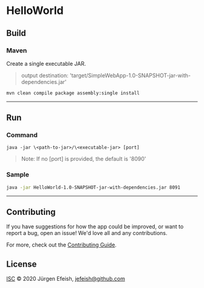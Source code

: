 # HelloWorld

## Build

### Maven

Create a single executable JAR.
> output destination: 'target/SimpleWebApp-1.0-SNAPSHOT-jar-with-dependencies.jar'

```bash
mvn clean compile package assembly:single install
```

---

## Run

### Command

`java -jar \<path-to-jar>/\<executable-jar> [port]`

> Note: If no [port] is provided, the default is '8090'

### Sample

```bash
java -jar HelloWorld-1.0-SNAPSHOT-jar-with-dependencies.jar 8091
```

---

## Contributing

If you have suggestions for how the app could be improved, or want to report a bug, open an issue! We'd love all and any contributions.

For more, check out the [Contributing Guide](CONTRIBUTING.md).

## License

[ISC](LICENSE) © 2020 Jürgen Efeish, <jefeish@github.com>